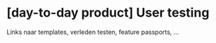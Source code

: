 # \[day-to-day product\] User testing

Links naar templates, verleden testen, feature passports, ...


